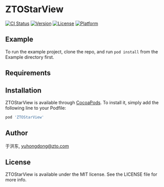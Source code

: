 # ZTOStarView

[![CI Status](https://img.shields.io/travis/于洪东/ZTOStarView.svg?style=flat)](https://travis-ci.org/于洪东/ZTOStarView)
[![Version](https://img.shields.io/cocoapods/v/ZTOStarView.svg?style=flat)](https://cocoapods.org/pods/ZTOStarView)
[![License](https://img.shields.io/cocoapods/l/ZTOStarView.svg?style=flat)](https://cocoapods.org/pods/ZTOStarView)
[![Platform](https://img.shields.io/cocoapods/p/ZTOStarView.svg?style=flat)](https://cocoapods.org/pods/ZTOStarView)

## Example

To run the example project, clone the repo, and run `pod install` from the Example directory first.

## Requirements

## Installation

ZTOStarView is available through [CocoaPods](https://cocoapods.org). To install
it, simply add the following line to your Podfile:

```ruby
pod 'ZTOStarView'
```

## Author

于洪东, yuhongdong@zto.com

## License

ZTOStarView is available under the MIT license. See the LICENSE file for more info.
